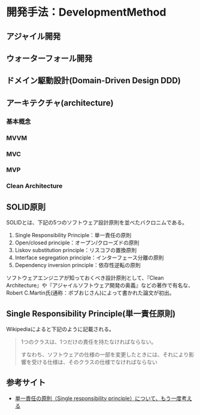 # 開発手法：DevelopmentMethod

## アジャイル開発

## ウォーターフォール開発

## ドメイン駆動設計(Domain-Driven Design DDD)

## アーキテクチャ(architecture)
### 基本概念
### MVVM
### MVC
### MVP
### Clean Architecture

## SOLID原則
SOLIDとは、下記の5つのソフトウェア設計原則を並べたバクロニムである。
1. Single Responsibility Principle：単一責任の原則
2. Open/closed principle：オープン/クローズドの原則
3. Liskov substitution principle：リスコフの置換原則
4. Interface segregation principle：インターフェース分離の原則
5. Dependency inversion principle：依存性逆転の原則

ソフトウェアエンジニアが知っておくべき設計原則として、『Clean Architecture』や『アジャイルソフトウェア開発の奥義』などの著作で有名な、Robert C.Martin氏(通称：ボブおじさん)によって書かれた論文が初出。

## Single Responsibility Principle(単一責任原則)
Wikipediaによると下記のように記載される。
>
> 1つのクラスは、1つだけの責任を持たなければならない。 
>
> すなわち、ソフトウェアの仕様の一部を変更したときには、それにより影響を受ける仕様は、そのクラスの仕様でなければならない
> 

## 参考サイト
- [単一責任の原則（Single responsibility principle）について、もう一度考える](https://www.ogis-ri.co.jp/otc/hiroba/others/OOcolumn/single-responsibility-principle.html)
